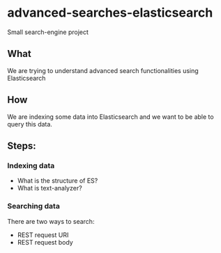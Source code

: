 # advanced-searches-elasticsearch

Small search-engine project

## What

We are trying to understand advanced search functionalities using Elasticsearch

## How

We are indexing some data into Elasticsearch and we want to be able to query this data.

## Steps: 

### Indexing data

* What is the structure of ES?
* What is text-analyzer? 

### Searching data

There are two ways to search:
- REST request URI
- REST request body






